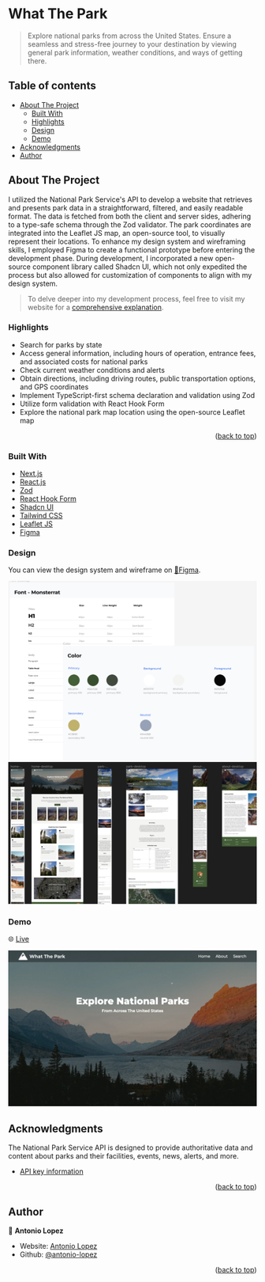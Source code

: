 <div id="top"></div>

# What The Park

> Explore national parks from across the United States. Ensure a seamless and stress-free journey to your destination by viewing general park information, weather conditions, and ways of getting there.

## Table of contents

- [About The Project](#about-the-project)
  - [Built With](#built-with)
  - [Highlights](#highlights)
  - [Design](#design)
  - [Demo](#demo)
- [Acknowledgments](#acknowledgments)
- [Author](#author)

## About The Project

I utilized the National Park Service's API to develop a website that retrieves and presents park data in a straightforward, filtered, and easily readable format. The data is fetched from both the client and server sides, adhering to a type-safe schema through the Zod validator. The park coordinates are integrated into the Leaflet JS map, an open-source tool, to visually represent their locations. To enhance my design system and wireframing skills, I employed Figma to create a functional prototype before entering the development phase. During development, I incorporated a new open-source component library called Shadcn UI, which not only expedited the process but also allowed for customization of components to align with my design system.

> To delve deeper into my development process, feel free to visit my website for a [comprehensive explanation](https://www.antoniolopez.me/projects/what-the-park).

### Highlights

- Search for parks by state
- Access general information, including hours of operation, entrance fees, and associated costs for national parks
- Check current weather conditions and alerts
- Obtain directions, including driving routes, public transportation options, and GPS coordinates
- Implement TypeScript-first schema declaration and validation using Zod
- Utilize form validation with React Hook Form
- Explore the national park map location using the open-source Leaflet map

<p align="right">(<a href="#top">back to top</a>)</p>

### Built With

- [Next.js](https://nextjs.org/)
- [React.js](https://reactjs.org/)
- [Zod](https://zod.dev/)
- [React Hook Form](https://react-hook-form.com/)
- [Shadcn UI](https://ui.shadcn.com/)
- [Tailwind CSS](https://tailwindcss.com/)
- [Leaflet JS](https://leafletjs.com/)
- [Figma](https://www.figma.com/)

### Design

You can view the design system and wireframe on [🎨Figma](https://www.figma.com/file/yYoBGsOuvNCMQpRdb3vzhJ/What-The-Park?type=design&mode=design&t=PoMywHtsQC8y7Bm4-1).

![design 1](/public/screenshots/design1.png)
![design 2](/public/screenshots/design2.png)

### Demo

🌐 [Live](https://what-the-park.vercel.app/)

![home](/public/screenshots/home.png)

## Acknowledgments

The National Park Service API is designed to provide authoritative data and content about parks and their facilities, events, news, alerts, and more.

- [API key information](https://www.nps.gov/subjects/developer/index.htm)

<p align="right">(<a href="#top">back to top</a>)</p>

## Author

👤 **Antonio Lopez**

- Website: [Antonio Lopez](https://www.antoniolopez.me/)
- Github: [@antonio-lopez](https://github.com/antonio-lopez)

<p align="right">(<a href="#top">back to top</a>)</p>
